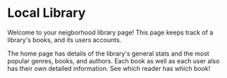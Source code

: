 # Local Library

Welcome to your neigborhood library page! This page keeps track of a library's books, and its users accounts. 

The home page has details of the library's general stats and the most popular genres, books, and authors. Each book as well as each user also has their own detailed information. See which reader has which book! 